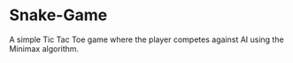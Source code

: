 # Snake-Game
A simple Tic Tac Toe game where the player competes against AI using the Minimax algorithm.
